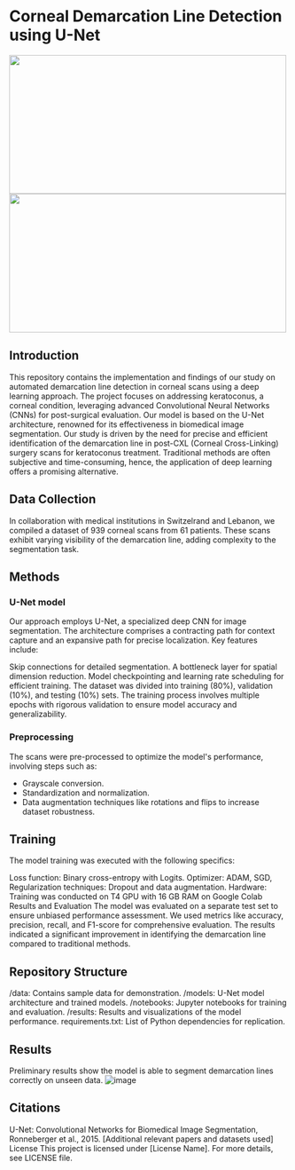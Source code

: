 # Corneal Demarcation Line Detection using U-Net

<img src="https://github.com/anthonymoub/Corneal-Segmentation-with-UNET/assets/112438562/ce5f0c3a-a446-4158-b8f1-2e0ceb732b2e" width="500" height="250"> <img src="https://github.com/anthonymoub/Corneal-Segmentation-with-UNET/assets/112438562/a6640e90-0ae2-4dee-b839-ef6de3ace97e" width="500" height="250">

## Introduction
This repository contains the implementation and findings of our study on automated demarcation line detection in corneal scans using a deep learning approach. The project focuses on addressing keratoconus, a corneal condition, leveraging advanced Convolutional Neural Networks (CNNs) for post-surgical evaluation. Our model is based on the U-Net architecture, renowned for its effectiveness in biomedical image segmentation.
Our study is driven by the need for precise and efficient identification of the demarcation line in post-CXL (Corneal Cross-Linking) surgery scans for keratoconus treatment. Traditional methods are often subjective and time-consuming, hence, the application of deep learning offers a promising alternative.

## Data Collection
In collaboration with medical institutions in Switzelrand and Lebanon, we compiled a dataset of 939 corneal scans from 61 patients. These scans exhibit varying visibility of the demarcation line, adding complexity to the segmentation task.

## Methods

### U-Net model
Our approach employs U-Net, a specialized deep CNN for image segmentation. The architecture comprises a contracting path for context capture and an expansive path for precise localization. Key features include:

Skip connections for detailed segmentation.
A bottleneck layer for spatial dimension reduction.
Model checkpointing and learning rate scheduling for efficient training.
The dataset was divided into training (80%), validation (10%), and testing (10%) sets. The training process involves multiple epochs with rigorous validation to ensure model accuracy and generalizability.

### Preprocessing
The scans were pre-processed to optimize the model's performance, involving steps such as:

- Grayscale conversion.
- Standardization and normalization.
- Data augmentation techniques like rotations and flips to increase dataset robustness.


## Training
The model training was executed with the following specifics:

Loss function: Binary cross-entropy with Logits.
Optimizer: ADAM, SGD,
Regularization techniques: Dropout and data augmentation.
Hardware: Training was conducted on T4 GPU with 16 GB RAM on Google Colab
Results and Evaluation
The model was evaluated on a separate test set to ensure unbiased performance assessment. We used metrics like accuracy, precision, recall, and F1-score for comprehensive evaluation. The results indicated a significant improvement in identifying the demarcation line compared to traditional methods.

## Repository Structure
/data: Contains sample data for demonstration.
/models: U-Net model architecture and trained models.
/notebooks: Jupyter notebooks for training and evaluation.
/results: Results and visualizations of the model performance.
requirements.txt: List of Python dependencies for replication.

## Results

Preliminary results show the model is able to segment demarcation lines correctly on unseen data.
![image](https://github.com/anthonymoub/Corneal-Segmentation-with-UNET/assets/103491240/d040f714-b767-412d-bd39-e0c0d009a2a4)


## Citations
U-Net: Convolutional Networks for Biomedical Image Segmentation, Ronneberger et al., 2015.
[Additional relevant papers and datasets used]
License
This project is licensed under [License Name]. For more details, see LICENSE file.

